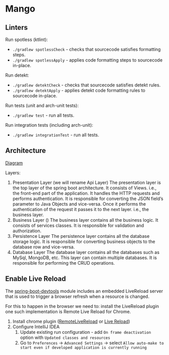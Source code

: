 # Mango

## Linters

Run spotless (ktlint):

- `./gradlew spotlessCheck` - checks that sourcecode satisfies formatting steps.
- `./gradlew spotlessApply` - applies code formatting steps to sourcecode in-place.

Run detekt:

- `./gradlew detektCheck` - checks that sourcecode satisfies detekt rules.
- `./gradlew detektApply` - applies detekt code formatting rules to sourcecode in-place.

Run tests (unit and arch-unit tests):

- `./gradlew test` - run all tests.

Run integration tests (including arch-unit):

- `./gradlew integrationTest` - run all tests.

## Architecture

[Diagram](https://www.figma.com/file/NiWGr0P77zPfTxJGlDxngQ/Mango-Architecture?node-id=0%3A1&t=ThfL1SACFRYtODpq-1)

Layers:

1. Presentation Layer (we will rename Api Layer)
   The presentation layer is the top layer of the spring boot architecture. It consists of Views. i.e., the front-end
   part of the application. It handles the HTTP requests and performs authentication. It is responsible for converting
   the JSON field’s parameter to Java Objects and vice-versa. Once it performs the authentication of the request it
   passes it to the next layer. i.e., the business layer.
2. Business Layer ()
   The business layer contains all the business logic. It consists of services classes. It is responsible for validation
   and authorization.
3. Persistence Layer
   The persistence layer contains all the database storage logic. It is responsible for converting business objects to
   the database row and vice-versa.
4. Database Layer
   The database layer contains all the databases such as MySql, MongoDB, etc. This layer can contain multiple databases.
   It is responsible for performing the CRUD operations.

## Enable Live Reload

The [spring-boot-devtools](https://www.baeldung.com/spring-boot-devtools) module includes an embedded LiveReload server 
that is used to trigger a browser refresh when a resource is changed.

For this to happen in the browser we need to: install the LiveReload plugin one such implementation is Remote Live Reload for Chrome.

1. Install chrome plugin ([RemoteLiveReload](https://chrome.google.com/webstore/detail/remotelivereload/jlppknnillhjgiengoigajegdpieppei?hl=en-GB) or [Live Reload](https://chrome.google.com/webstore/detail/livereload/jnihajbhpnppcggbcgedagnkighmdlei?hl=en))
2. Configure IntelliJ IDEA
   1. Update existing run configuration - add `On frame deactivation` option with `Updated classes and resources`
   2. Go to `Preferences` -> `Advanced Settings` → select `Allow auto-make to start even if developed application is currently running`
